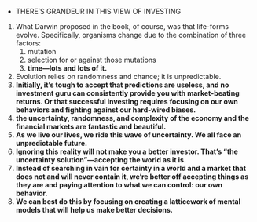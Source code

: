 - THERE’S GRANDEUR IN THIS VIEW OF INVESTING

1. What Darwin proposed in the book, of course, was that life-forms evolve. Specifically, organisms change due to the combination of three factors:
   1. mutation
   2. selection for or against those mutations
   3. **time—lots and lots of it.**
2. Evolution relies on randomness and chance; it is unpredictable.
3. **Initially, it’s tough to accept that predictions are useless, and no investment guru can consistently provide you with market-beating returns. Or that successful investing requires focusing on our own behaviors and fighting against our hard-wired biases.**
4. **the uncertainty, randomness, and complexity of the economy and the financial markets are fantastic and beautiful.**
5. **As we live our lives, we ride this wave of uncertainty. We all face an unpredictable future.**
6. **Ignoring this reality will not make you a better investor. That’s “the uncertainty solution”—accepting the world as it is.**
7. **Instead of searching in vain for certainty in a world and a market that does not and will never contain it, we’re better off accepting things as they are and paying attention to what we can control: our own behavior.**
8. **We can best do this by focusing on creating a latticework of mental models that will help us make better decisions.**


